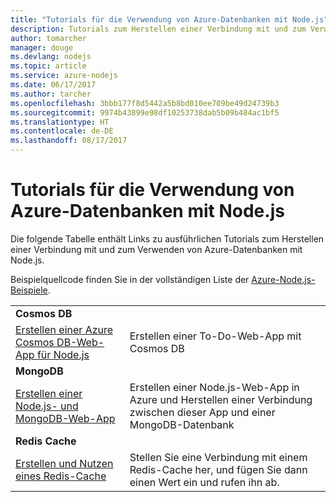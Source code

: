 ```yaml
---
title: "Tutorials für die Verwendung von Azure-Datenbanken mit Node.js"
description: Tutorials zum Herstellen einer Verbindung mit und zum Verwenden von Azure-Datenbanken mit Node.js
author: tomarcher
manager: douge
ms.devlang: nodejs
ms.topic: article
ms.service: azure-nodejs
ms.date: 06/17/2017
ms.author: tarcher
ms.openlocfilehash: 3bbb177f8d5442a5b8bd010ee709be49d24739b3
ms.sourcegitcommit: 9974b43899e98df10253738dab5b09b484ac1bf5
ms.translationtype: HT
ms.contentlocale: de-DE
ms.lasthandoff: 08/17/2017
---
```

# <a name="tutorials-for-using-azure-databases-with-nodejs"></a>Tutorials für die Verwendung von Azure-Datenbanken mit Node.js

Die folgende Tabelle enthält Links zu ausführlichen Tutorials zum Herstellen einer Verbindung mit und zum Verwenden von Azure-Datenbanken mit Node.js. 

Beispielquellcode finden Sie in der vollständigen Liste der [Azure-Node.js-Beispiele](https://azure.microsoft.com/resources/samples/?term=nodejs).

| | |
|---|---|
| **Cosmos DB** ||
| [Erstellen einer Azure Cosmos DB-Web-App für Node.js](http://docs.microsoft.com/azure/documentdb/documentdb-nodejs-application?toc=/azure/node/toc.json&bc=/azure/node/toc.json) | Erstellen einer To-Do-Web-App mit Cosmos DB  |
| **MongoDB** ||
| [Erstellen einer Node.js- und MongoDB-Web-App](http://docs.microsoft.com/azure/app-service-web/app-service-web-tutorial-nodejs-mongodb-app?toc=/azure/node/toc.json&bc=/azure/node/toc.json) | Erstellen einer Node.js-Web-App in Azure und Herstellen einer Verbindung zwischen dieser App und einer MongoDB-Datenbank  |
| **Redis Cache** | |
| [Erstellen und Nutzen eines Redis-Cache](http://docs.microsoft.com/azure/redis-cache/cache-nodejs-get-started?toc=/azure/node/toc.json&bc=/azure/node/toc.json) | Stellen Sie eine Verbindung mit einem Redis-Cache her, und fügen Sie dann einen Wert ein und rufen ihn ab.
